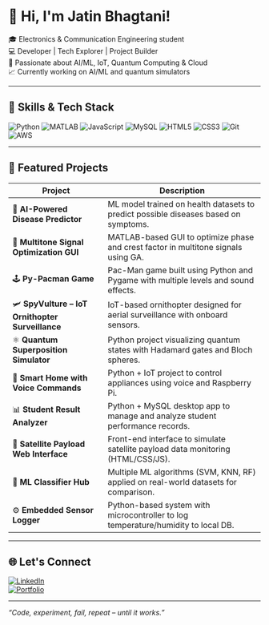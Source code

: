 # 👋 Hi, I'm Jatin Bhagtani!

🎓 Electronics & Communication Engineering student  
💻 Developer | Tech Explorer | Project Builder  
🧠 Passionate about AI/ML, IoT, Quantum Computing & Cloud  
📈 Currently working on AI/ML and quantum simulators

---

## 🚀 Skills & Tech Stack
![Python](https://img.shields.io/badge/Python-3670A0?style=for-the-badge&logo=python&logoColor=white)
![MATLAB](https://img.shields.io/badge/MATLAB-0076A8?style=for-the-badge&logo=mathworks&logoColor=white)
![JavaScript](https://img.shields.io/badge/JavaScript-F7DF1E?style=for-the-badge&logo=javascript&logoColor=black)
![MySQL](https://img.shields.io/badge/MySQL-4479A1?style=for-the-badge&logo=mysql&logoColor=white)
![HTML5](https://img.shields.io/badge/HTML5-E34F26?style=for-the-badge&logo=html5&logoColor=white)
![CSS3](https://img.shields.io/badge/CSS3-1572B6?style=for-the-badge&logo=css3&logoColor=white)
![Git](https://img.shields.io/badge/Git-F05032?style=for-the-badge&logo=git&logoColor=white)
![AWS](https://img.shields.io/badge/AWS-FF9900?style=for-the-badge&logo=amazon-aws&logoColor=white)

---

## 📌 Featured Projects

| Project | Description |
|--------|-------------|
| 🧠 **AI-Powered Disease Predictor** | ML model trained on health datasets to predict possible diseases based on symptoms. |
| 🔢 **Multitone Signal Optimization GUI** | MATLAB-based GUI to optimize phase and crest factor in multitone signals using GA. |
| 🕹️ **Py-Pacman Game** | Pac-Man game built using Python and Pygame with multiple levels and sound effects. |
| 🛩️ **SpyVulture – IoT Ornithopter Surveillance** | IoT-based ornithopter designed for aerial surveillance with onboard sensors. |
| ⚛️ **Quantum Superposition Simulator** | Python project visualizing quantum states with Hadamard gates and Bloch spheres. |
| 🤖 **Smart Home with Voice Commands** | Python + IoT project to control appliances using voice and Raspberry Pi. |
| 📊 **Student Result Analyzer** | Python + MySQL desktop app to manage and analyze student performance records. |
| 📡 **Satellite Payload Web Interface** | Front-end interface to simulate satellite payload data monitoring (HTML/CSS/JS). |
| 🧬 **ML Classifier Hub** | Multiple ML algorithms (SVM, KNN, RF) applied on real-world datasets for comparison. |
| ⚙️ **Embedded Sensor Logger** | Python-based system with microcontroller to log temperature/humidity to local DB. |

---

## 🌐 Let's Connect

[![LinkedIn](https://img.shields.io/badge/LinkedIn-blue?style=flat&logo=linkedin&logoColor=white)](https://linkedin.com/in/your-profile)  
[![Portfolio](https://img.shields.io/badge/Portfolio-black?style=flat&logo=github&logoColor=white)](https://yourportfolio.com)

---

_“Code, experiment, fail, repeat – until it works.”_

